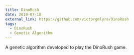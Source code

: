 ```yaml
---
title: DinoRush
date: 2019-07-18
external_link: https://github.com/victorgmlyra/DinoRush
tags:
  - DinoRush
  - Genetic Algorithm
---
```


A genetic algorithm developed to play the DinoRush game.

<!--more-->
